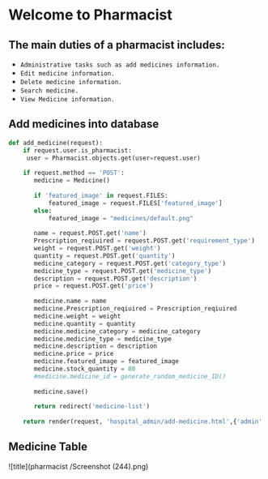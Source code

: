 # Welcome to Pharmacist


##  The main duties of a pharmacist includes:

* `Administrative tasks such as add medicines information.`
* `Edit medicine information.`
* `Delete medicine information.`
* `Search medicine.`
* `View Medicine information.`


## Add medicines into database
```python
def add_medicine(request):
    if request.user.is_pharmacist:
     user = Pharmacist.objects.get(user=request.user)
     
    if request.method == 'POST':
       medicine = Medicine()
       
       if 'featured_image' in request.FILES:
           featured_image = request.FILES['featured_image']
       else:
           featured_image = "medicines/default.png"
       
       name = request.POST.get('name')
       Prescription_reqiuired = request.POST.get('requirement_type')     
       weight = request.POST.get('weight') 
       quantity = request.POST.get('quantity')
       medicine_category = request.POST.get('category_type')
       medicine_type = request.POST.get('medicine_type')
       description = request.POST.get('description')
       price = request.POST.get('price')
       
       medicine.name = name
       medicine.Prescription_reqiuired = Prescription_reqiuired
       medicine.weight = weight
       medicine.quantity = quantity
       medicine.medicine_category = medicine_category
       medicine.medicine_type = medicine_type
       medicine.description = description
       medicine.price = price
       medicine.featured_image = featured_image
       medicine.stock_quantity = 80
       #medicine.medicine_id = generate_random_medicine_ID()
       
       medicine.save()
       
       return redirect('medicine-list')
   
    return render(request, 'hospital_admin/add-medicine.html',{'admin': user})
```

## Medicine Table
![title](pharmacist /Screenshot (244).png)
